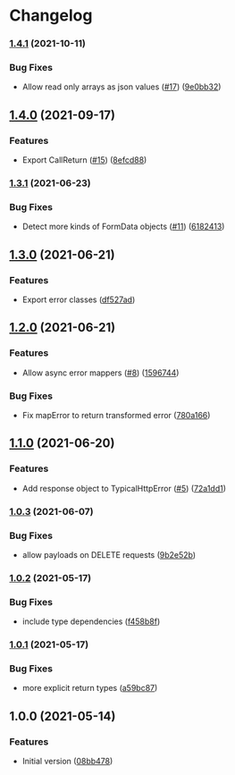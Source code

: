 # Changelog

### [1.4.1](https://www.github.com/runeh/typical-fetch/compare/v1.4.0...v1.4.1) (2021-10-11)


### Bug Fixes

* Allow read only arrays as json values ([#17](https://www.github.com/runeh/typical-fetch/issues/17)) ([9e0bb32](https://www.github.com/runeh/typical-fetch/commit/9e0bb32c1818f9a24211e21a812f2d3741f96955))

## [1.4.0](https://www.github.com/runeh/typical-fetch/compare/v1.3.1...v1.4.0) (2021-09-17)


### Features

* Export CallReturn ([#15](https://www.github.com/runeh/typical-fetch/issues/15)) ([8efcd88](https://www.github.com/runeh/typical-fetch/commit/8efcd889ab59c5d89c2db8d20e8b200c594ebc30))

### [1.3.1](https://www.github.com/runeh/typical-fetch/compare/v1.3.0...v1.3.1) (2021-06-23)


### Bug Fixes

* Detect more kinds of FormData objects ([#11](https://www.github.com/runeh/typical-fetch/issues/11)) ([6182413](https://www.github.com/runeh/typical-fetch/commit/6182413b0e2a79f32307ab870e98049b4033345a))

## [1.3.0](https://www.github.com/runeh/typical-fetch/compare/v1.2.0...v1.3.0) (2021-06-21)


### Features

* Export error classes ([df527ad](https://www.github.com/runeh/typical-fetch/commit/df527adecd13bcbddb1c1503f3ea0d208d780f5f))

## [1.2.0](https://www.github.com/runeh/typical-fetch/compare/v1.1.0...v1.2.0) (2021-06-21)


### Features

* Allow async error mappers ([#8](https://www.github.com/runeh/typical-fetch/issues/8)) ([1596744](https://www.github.com/runeh/typical-fetch/commit/15967449dd30c79f222f53136c8fcf4f8ad9a796))


### Bug Fixes

* Fix mapError to return transformed error ([780a166](https://www.github.com/runeh/typical-fetch/commit/780a16605498738ca3638f3b3910ebd903f2d98e))

## [1.1.0](https://www.github.com/runeh/typical-fetch/compare/v1.0.3...v1.1.0) (2021-06-20)


### Features

* Add response object to TypicalHttpError ([#5](https://www.github.com/runeh/typical-fetch/issues/5)) ([72a1dd1](https://www.github.com/runeh/typical-fetch/commit/72a1dd16e1dfea8d9fd3f9dc6b38fa461aae5053))

### [1.0.3](https://www.github.com/runeh/typical-fetch/compare/v1.0.2...v1.0.3) (2021-06-07)


### Bug Fixes

* allow payloads on DELETE requests ([9b2e52b](https://www.github.com/runeh/typical-fetch/commit/9b2e52b2f9313e1d4dc61f1f1b5ed46ad246cd03))

### [1.0.2](https://www.github.com/runeh/typical-fetch/compare/v1.0.1...v1.0.2) (2021-05-17)


### Bug Fixes

* include type dependencies ([f458b8f](https://www.github.com/runeh/typical-fetch/commit/f458b8fcb3d85173e21966207cd3ed9c140d7858))

### [1.0.1](https://www.github.com/runeh/typical-fetch/compare/v1.0.0...v1.0.1) (2021-05-17)


### Bug Fixes

* more explicit return types ([a59bc87](https://www.github.com/runeh/typical-fetch/commit/a59bc878b2bcccc18bc5913491e9737b536ca5fc))

## 1.0.0 (2021-05-14)


### Features

* Initial version ([08bb478](https://www.github.com/runeh/typical-fetch/commit/08bb478b2225cb8accf9db5cfdede75d3dbe612a))
